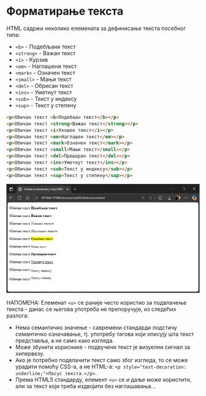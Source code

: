 # Форматирање текста

HTML садржи неколико елемената за дефинисање текста посебног типа:

* `<b>` - Подебљани текст
* `<strong>` - Важан текст
* `<i>` - Курзив
* `<em>` - Наглашени текст
* `<mark>` - Означен текст
* `<small>` - Мањи текст
* `<del>` - Обрисан текст
* `<ins>` - Уметнут текст
* `<sub>` - Текст у индексу
* `<sup>` - Текст у степену

```html
<p>Обичан текст <b>Подебљан текст</b></p>
<p>Обичан текст <strong>Важан текст</strong></p>
<p>Обичан текст <i>Укошен текст</i></p>
<p>Обичан текст <em>Наглашен текст</em></p>
<p>Обичан текст <mark>Означен текст</mark></p>
<p>Обичан текст <small>Мањи текст</small></p>
<p>Обичан текст <del>Прешаран текст</del></p>
<p>Обичан текст <ins>Уметнут текст</ins></p>
<p>Обичан текст <sub>Текст у индексу</sub></p>
<p>Обичан текст <sup>Текст у степену</sup></p>
```

![Форматирање текста](./images/format.png)

НАПОМЕНА: Елеменат `<u>` се раније често користио за подвлачење текста - данас
се његова употреба не препоручује, из следећих разлога:

* Нема семантичко значење - савремени стандарди подстичу семантичко означавање,
тј. употребу тагова који описују шта текст представља, а не само како изгледа.
* Може збунити кориснике - подвучени текст је визуелни сигнал за хипервезу.
* Ако је потребно подвлачити текст само због изгледа, то се може урадити помоћу
CSS-а, а не HTML-а: `<p style="text-decoration: underline;">Пасус текста.</p>`.
* Према HTML5 стандарду, елемент `<u>` се и даље може користити, али за текст
који треба издвојити без наглашавања...
